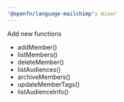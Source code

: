 ```yaml
---
'@openfn/language-mailchimp': minor
---
```


Add new functions

- addMember()
- listMembers()
- deleteMember()
- listAudiences()
- archiveMembers()
- updateMemberTags()
- listAudienceInfo()
